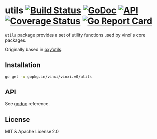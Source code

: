 # utils [![Build Status](https://travis-ci.org/vinxi/vinxi.png)](https://travis-ci.org/vinxi/vinxi) [![GoDoc](https://godoc.org/github.com/vinxi/vinxi?status.svg)](https://godoc.org/github.com/vinxi/vinxi) [![API](https://img.shields.io/badge/status-beta-green.svg?style=flat)](https://godoc.org/github.com/vinxi/vinxi) [![Coverage Status](https://coveralls.io/repos/github/vinxi/vinxi/badge.svg?branch=master)](https://coveralls.io/github/vinxi/vinxi?branch=master) [![Go Report Card](https://goreportcard.com/badge/github.com/vinxi/vinxi)](https://goreportcard.com/report/github.com/vinxi/vinxi)

`utils` package provides a set of utility functions used by vinxi's core packages.

Originally based in [oxy/utils](https://github.com/vulcand/oxy/master/tree/utils).

## Installation

```bash
go get -u gopkg.in/vinxi/vinxi.v0/utils
```

## API

See [godoc](https://godoc.org/github.com/vinxi/vinxi/utils) reference.

## License

MIT & Apache License 2.0 

